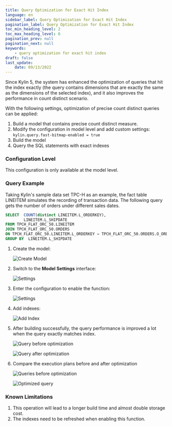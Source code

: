 ```yaml
---
title: Query Optimization for Exact Hit Index
language: en
sidebar_label: Query Optimization for Exact Hit Index
pagination_label: Query Optimization for Exact Hit Index
toc_min_heading_level: 2
toc_max_heading_level: 6
pagination_prev: null
pagination_next: null
keywords:
    - query optimization for exact hit index
draft: false
last_update:
    date: 09/13/2022
---
```


Since Kylin 5, the system has enhanced the optimization of queries that hit the index exactly (the query contains dimensions that are exactly the same as the dimensions of the selected index), and it also improves the performance in count distinct scenario.

With the following settings, optimization of precise count distinct queries can be applied:

1. Build a model that contains precise count distinct measure.
2. Modify the configuration in model level and add custom settings:
   `kylin.query.fast-bitmap-enabled = true`
3. Build the model
4. Query the SQL statements with exact indexes

### Configuration Level

This configuration is only available at the model level.

### Query Example

Taking Kylin's sample data set TPC-H as an example, the fact table LINEITEM simulates the recording of transaction data. The following query gets the number of orders under different sales dates.

```sql
SELECT  COUNT(distinct LINEITEM.L_ORDERKEY),
        LINEITEM.L_SHIPDATE
FROM TPCH_FLAT_ORC_50.LINEITEM
JOIN TPCH_FLAT_ORC_50.ORDERS
ON TPCH_FLAT_ORC_50.LINEITEM.L_ORDERKEY = TPCH_FLAT_ORC_50.ORDERS.O_ORDERKEY
GROUP BY  LINEITEM.L_SHIPDATE
```


1. Create the model:

    ![Create Model](images/model.png)

2. Switch to the **Model Settings** interface:

    ![Settings](images/model_config_1.png)

3. Enter the configuration to enable the function:

    ![Settings](images/model_config_2.png)

4. Add  indexes:

    ![Add Index](images/add_index.png)

5. After building successfully, the query performance is improved a lot when the query exactly matches index.

    ![Query before optimization](images/query_old.png)

    ![Query after optimization](images/query_new.png)

6. Compare the execution plans before and after optimization
   
    ![Queries before optimization](images/spark_plan_old.png)

    ![Optimized query](images/spark_plan_new.png)


### Known Limitations

1. This operation will lead to a longer build time and almost double storage cost.
2. The indexes need to be refreshed when enabling this function.
